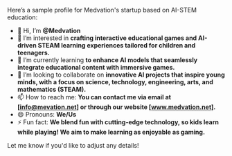 Here’s a sample profile for Medvation's startup based on AI-STEM education:

- 👋 Hi, I’m **@Medvation**
- 👀 I’m interested in **crafting interactive educational games and AI-driven STEAM learning experiences tailored for children and teenagers.**
- 🌱 I’m currently learning **to enhance AI models that seamlessly integrate educational content with immersive games.**
- 💞️ I’m looking to collaborate on **innovative AI projects that inspire young minds, with a focus on science, technology, engineering, arts, and mathematics (STEAM).**
- 📫 How to reach me: **You can contact me via email at [info@mevation.net] or through our website [www.medvation.net].**
- 😄 Pronouns: **We/Us**
- ⚡ Fun fact: **We blend fun with cutting-edge technology, so kids learn while playing! We aim to make learning as enjoyable as gaming.**

Let me know if you'd like to adjust any details!

<!---
Medvation/Medvation is a ✨ special ✨ repository because its `README.md` (this file) appears on your GitHub profile.
You can click the Preview link to take a look at your changes.
--->
